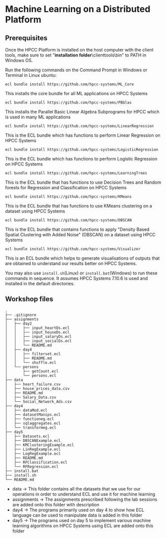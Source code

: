 # Machine Learning on a Distributed Platform

## Prerequisites

Once the HPCC Platform is installed on the host computer with the client tools, make sure to set "**installation folder**\clienttools\bin" to PATH in Windows OS.

Run the following commands on the Command Prompt in Windows or Terminal in Linux ubuntu:

    ecl bundle install https://github.com/hpcc-systems/ML_Core

This installs the core bundle for all ML applications on HPCC Systems

    ecl bundle install https://github.com/hpcc-systems/PBblas

This installs the Parallel Basic Linear Algebra Subprograms for HPCC which is used in many ML applications

    ecl bundle install https://github.com/hpcc-systems/LinearRegression

This is the ECL bundle which has functions to perform Linear Regression on HPCC Systems

    ecl bundle install https://github.com/hpcc-systems/LogisticRegression

This is the ECL bundle which has functions to perform Logistic Regression on HPCC Systems    

    ecl bundle install https://github.com/hpcc-systems/LearningTrees

This is the ECL bundle that has functions to use Decision Trees and Random forests for Regression and Classification on HPCC Systems

    ecl bundle install https://github.com/hpcc-systems/KMeans

This is the ECL bundle that has functions to use KMeans clustering on a dataset using HPCC Systems

    ecl bundle install https://github.com/hpcc-systems/DBSCAN

This is the ECL bundle that contains functions to apply "Density Based Spatial Clustering with Added Noise" (DBSCAN) on a dataset using HPCC Systems   

    ecl bundle install https://github.com/hpcc-systems/Visualizer

This is an ECL bundle which helps to generate visualisations of outputs that are obtained to understand our results better on HPCC Systems.

You may also use `install.sh`(Linux) or `install.bat`(Windows) to run these commands in sequence.
It assumes HPCC Systems 7.10.6 is used and installed in the default directories.

## Workshop files

```
.
├── .gitignore
├── assignments
│   ├── day2
│   │   ├── input_heartDs.ecl
│   │   ├── input_houseDs.ecl
│   │   ├── input_salaryDs.ecl
│   │   ├── input_socialDs.ecl
│   │   └── README.md
│   ├── day4
│   │   ├── filterset.ecl
│   │   ├── README.md
│   │   └── shuffle.ecl
│   └── persons
│       ├── getCount.ecl
│       └── persons.ecl
├── data
│   ├── heart_failure.csv
│   ├── house_prices_data.csv
│   ├── README.md
│   ├── Salary_Data.csv
│   └── Social_Network_Ads.csv
├── day4
│   ├── dataMod.ecl
│   ├── datasetManips.ecl
│   ├── functioneg.ecl
│   ├── sqlaggregates.ecl
│   └── transformeg.ecl
├── day5
│   ├── Datasets.ecl
│   ├── DBSCANExample.ecl
│   ├── KMClusteringExample.ecl
│   ├── LinRegExample.ecl
│   ├── LogRegExample.ecl
│   ├── README.md
│   ├── RFClassification.ecl
│   └── RFRegression.ecl
├── install.bat
├── install.sh
└── README.md
```

+ data -> This folder contains all the datasets that we use for our operations in order to understand ECL and use it for machine learning
+ assignments -> The assignments prescribed following the lab sessions are added onto this folder with description
+ day4 -> The programs primarily used on day 4 to show how ECL language can be used to manipulate data is added in this folder
+ day5 -> The programs used on day 5 to implement various machine learning algorithms on HPCC Systems using ECL are added onto this folder